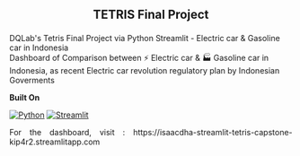 ## <p align=center> TETRIS Final Project
DQLab's Tetris Final Project via Python Streamlit - Electric car & Gasoline car in Indonesia <br/>
Dashboard of Comparison between ⚡ Electric car & 🏭 Gasoline car in Indonesia, as recent Electric car revolution regulatory plan by Indonesian Goverments <br/>
<p align=justify> </>

**Built On**
<p align=justify> 
  <a href="" target="_blank"><img alt="Python" src="https://img.shields.io/badge/Python-FFD43B?style=for-the-badge&logo=python&logoColor=blue"/></a> 
  <a href="" target="_blank"><img alt="Streamlit" src="https://img.shields.io/badge/Streamlit-FF4B4B?style=for-the-badge&logo=Streamlit&logoColor=white"/></a> 
<br/>
<p align=justify> </>
For the dashboard, visit : https://isaacdha-streamlit-tetris-capstone-kip4r2.streamlitapp.com

